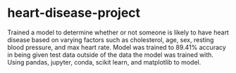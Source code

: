 # heart-disease-project
 
Trained a model to determine whether or not someone is likely to have heart disease based on varying factors such as cholesterol, age, sex, resting blood pressure, and max heart rate.
Model was trained to 89.41% accuracy in being given test data outside of the data the model was trained with.
Using pandas, jupyter, conda, scikit learn, and matplotlib to model.
